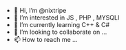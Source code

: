- 👋 Hi, I’m @nixtripe
- 👀 I’m interested in JS , PHP , MYSQLI
- 🌱 I’m currently learning C++ & C#
- 💞️ I’m looking to collaborate on ...
- 📫 How to reach me ...

<!---
nixtripe/nixtripe is a ✨ special ✨ repository because its `README.md` (this file) appears on your GitHub profile.
You can click the Preview link to take a look at your changes.
--->

